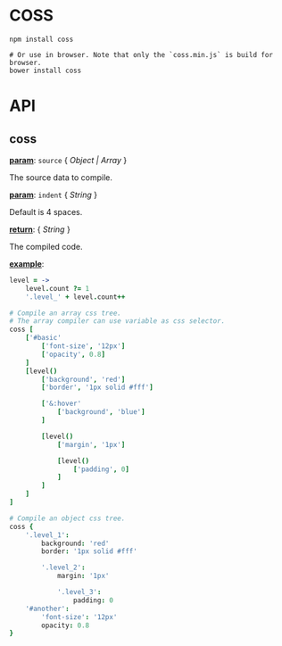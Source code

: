 # COSS

```
npm install coss

# Or use in browser. Note that only the `coss.min.js` is build for browser.
bower install coss
```

# API

## coss

**<u>param</u>**: `source` { _Object | Array_ }

The source data to compile.

**<u>param</u>**: `indent` { _String_ }

Default is 4 spaces.

**<u>return</u>**:  { _String_ }

The compiled code.

**<u>example</u>**:  

```coffeescript
level = ->
	level.count ?= 1
	'.level_' + level.count++

# Compile an array css tree.
# The array compiler can use variable as css selector.
coss [
	['#basic'
		['font-size', '12px']
		['opacity', 0.8]
	]
	[level()
		['background', 'red']
		['border', '1px solid #fff']

		['&:hover'
			['background', 'blue']
		]

		[level()
			['margin', '1px']

			[level()
				['padding', 0]
			]
		]
	]
]

# Compile an object css tree.
coss {
	'.level_1':
		background: 'red'
		border: '1px solid #fff'

		'.level_2':
			margin: '1px'

			'.level_3':
				padding: 0
	'#another':
		'font-size': '12px'
		opacity: 0.8
}
```


